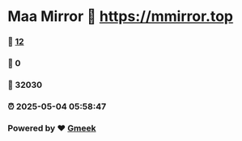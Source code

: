 # Maa Mirror :link: https://mmirror.top 
### :page_facing_up: [12](https://mmirror.top/tag.html) 
### :speech_balloon: 0 
### :hibiscus: 32030 
### :alarm_clock: 2025-05-04 05:58:47 
### Powered by :heart: [Gmeek](https://github.com/Meekdai/Gmeek)
